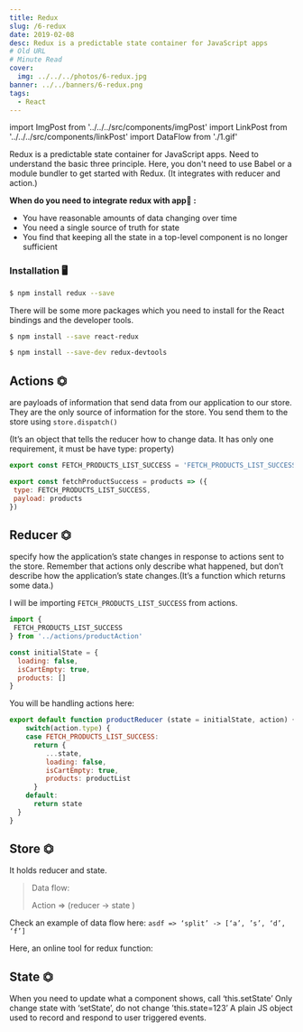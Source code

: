 ```yaml
---
title: Redux
slug: /6-redux
date: 2019-02-08
desc: Redux is a predictable state container for JavaScript apps
# Old URL
# Minute Read
cover:
  img: ../../../photos/6-redux.jpg
banner: ../../banners/6-redux.png
tags:
  - React
---
```


import ImgPost from '../../../src/components/imgPost'
import LinkPost from '../../../src/components/linkPost'
import DataFlow from './1.gif'

<p><span class='first-letter'>R</span>edux is a predictable state container for JavaScript apps. Need to understand the basic three principle. Here, you don't need to use Babel or a module bundler to get started with Redux. (It integrates with reducer and action.)</p>

**When do you need to integrate redux with app🤔 :**

- You have reasonable amounts of data changing over time
- You need a single source of truth for state
- You find that keeping all the state in a top-level component is no longer sufficient

### Installation 🖥

```sh
$ npm install redux --save
```

There will be some more packages which you need to install for the React bindings and the developer tools.

```sh
$ npm install --save react-redux

$ npm install --save-dev redux-devtools
```

## Actions ⏣

<LinkPost href='https://redux.js.org/basics/actions' name='Actions' /> are payloads of information that send data from our application to our store. They are the only source of information for the store. You send them to the store using `store.dispatch()`

(It’s an object that tells the reducer how to change data. It has only one requirement, it must be have type: property)

```js
export const FETCH_PRODUCTS_LIST_SUCCESS = 'FETCH_PRODUCTS_LIST_SUCCESS';

export const fetchProductSuccess = products => ({
 type: FETCH_PRODUCTS_LIST_SUCCESS,
 payload: products
})
```

## Reducer ⏣

<LinkPost href='https://redux.js.org/basics/reducers' name='Reducer' /> specify how the application’s state changes in response to actions sent to the store. Remember that actions only describe what happened, but don’t describe how the application’s state changes.(It’s a function which returns some data.)

I will be importing `FETCH_PRODUCTS_LIST_SUCCESS` from actions.

```js
import {
 FETCH_PRODUCTS_LIST_SUCCESS
} from '../actions/productAction'

const initialState = {
  loading: false,
  isCartEmpty: true,
  products: []
}
```

You will be handling actions here:

```js
export default function productReducer (state = initialState, action) {
	switch(action.type) {
    case FETCH_PRODUCTS_LIST_SUCCESS:
      return {
         ...state,
         loading: false,
         isCartEmpty: true,
         products: productList
      }
    default:
      return state
  }
}
```

## Store ⏣

It holds reducer and state.
<ImgPost src={DataFlow} alt='Redux data flow' />



<blockquote>
  <p>Data flow:</p>

  Action => (reducer -> state )
</blockquote>

Check an example of data flow here:
`asdf => ‘split’ -> [‘a’, ’s’, ‘d’, ‘f’]`


Here, an online tool for redux function: <LinkPost href='https://stephengrider.github.io/JSPlaygrounds/' name='JSPlaygrounds' />

 

## State ⏣

When you need to update what a component shows, call ‘this.setState’ Only change state with ‘setState’, do not change ’this.state=123’ A plain JS object used to record and respond to user triggered events.

